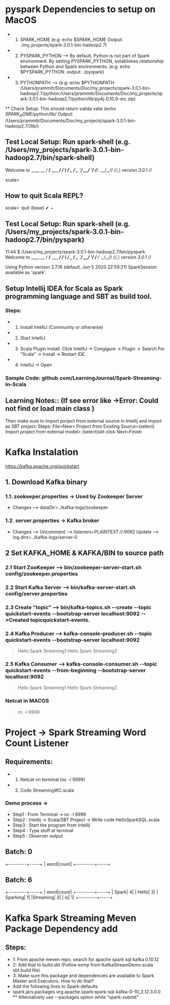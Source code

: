 # pyspark Dependencies to setup on MacOS

* 1. SPARK_HOME (e.g: echo $SPARK_HOME Output: ./my_projects/spark-3.0.1-bin-hadoop2.7)
* 2. PYSPARK_PYTHON --> By default, Python is not part of Spark environment. By setting PYSPARK_PYTHON, establishes relationship between Python and Spark environments. (e.g: echo $PYSPARK_PYTHON. output: ./pyspark)
* 3. PYTHONPATH --> (e.g: echo $PYTHONPATH
/Users/prammitr/Documents/Doc/my_projects/spark-3.0.1-bin-hadoop2.7/python:/Users/prammitr/Documents/Doc/my_projects/spark-3.0.1-bin-hadoop2.7/python/lib/py4j-0.10.9-src.zip)

** Check Setup: This should return valida valie (echo $SPARK_HOME/$python/lib/ Output: /Users/prammitr/Documents/Doc/my_projects/spark-3.0.1-bin-hadoop2.7//lib/)


## Test Local Setup: Run spark-shell (e.g. /Users/my_projects/spark-3.0.1-bin-hadoop2.7/bin/spark-shell)

Welcome to
      ____              __
     / __/__  ___ _____/ /__
    _\ \/ _ \/ _ `/ __/  '_/
   /___/ .__/\_,_/_/ /_/\_\   version 3.0.1
      /_/

scala>

## How to quit Scala REPL?

scala> :quit
(base) ✔ ~

## Test Local Setup: Run spark-shell (e.g. /Users/my_projects/spark-3.0.1-bin-hadoop2.7/bin/pyspark)

11:44 $ /Users/my_projects/spark-3.0.1-bin-hadoop2.7/bin/pyspark
Welcome to
      ____              __
     / __/__  ___ _____/ /__
    _\ \/ _ \/ _ `/ __/  '_/
   /__ / .__/\_,_/_/ /_/\_\   version 3.0.1
      /_/

Using Python version 2.7.16 (default, Jun  5 2020 22:59:21)
SparkSession available as 'spark'.

## Setup Intellij IDEA for Scala as Spark programming language and SBT as build tool.
### Steps:
* 1. Install IntelliJ (Community or otherwise)
* 2. Start IntelliJ
* 3. Scala Plugin Install: Click IntelliJ -> Congigure -> Plugin -> Search For "Scala" -> Install -> Restart IDE.
* 4. IntelliJ -> Open

### Sample Code: github.com/LearningJournal/Spark-Streaming-in-Scala

## Learning Notes:: (If see error like ->Error: Could not find or load main class )
Then make sure to import porject from external source in Intellij and import as SBT project.
Steps: File>New> Project from Existing Source>(select) Import project from external model> (select)sbt click Next>Finish


# Kafka Instalation
https://kafka.apache.org/quickstart
## 1. Download Kafka binary
### 1.1. zookeeper.properties -> Used by Zookeeper Server
* Changes --> dataDir=../kafka-logs/zookeeper
### 1.2. server.properties -> Kafka broker
* Changes --> Uncomment --> listeners=PLAINTEXT://:9092
Update --> log.dirs=../kafka-logs/server-0

## 2 Set KAFKA_HOME & KAFKA/BIN to source path
### 2.1 Start ZooKeeper --> bin/zookeeper-server-start.sh config/zookeeper.properties
### 2.2 Start Kafka Server --> bin/kafka-server-start.sh config/server.properties
### 2.3 Create "topic" --> bin/kafka-topics.sh --create --topic quickstart-events --bootstrap-server localhost:9092 -->Created topicquickstart-events.
### 2.4 Kafka Producer --> kafka-console-producer.sh --topic quickstart-events --bootstrap-server localhost:9092
>Hello Spark Streaming1
>Hello Spark Streaming2

### 2.5 Kafka Consumer --> kafka-console-consumer.sh --topic quickstart-events --from-beginning --bootstrap-server localhost:9092
>Hello Spark Streaming1
>Hello Spark Streaming2


### Netcat in MACOS
> nc -l 9999

# Project -> Spark Streaming Word Count Listener
## Requirements:
* 1. Netcat on terminal (nc -l 9999)
* 2. Code StreamingWC.scala

### Demo process ->
* Step1 : From Terminal -> nc -l 9999
* Step2 : Intellij -> Scala/SBT Project -> Write code HelloSparkSQL.scala
* Step3 : Start the program from Intellij
* Step4 : Type stuff at terminal
* Step5 : Observer output

Batch: 0
-------------------------------------------
+---------+-----+
|     word|count|
+---------+-----+

Batch: 6
-------------------------------------------
+---------+-----+
|     word|count|
+---------+-----+
|    Spark|    4|
|    Hello|    3|
| Sparking|    1|
|Streaming|    2|
|       is|    1|
+---------+-----+


# Kafka Spark Streaming Meven Package Dependency add
## Steps:
* 1: From apache meven repo, search for apache spark sql kafka 0.10.12
* 2: Add that to build.sbt (Follow exmp from KafkaStreamDemo.scala sbt.build file)
* 3: Make sure this package and dependencies are available to Spark Master and Executors. How to do that?
* Add the following lines to Spark-defaults
* spark.jars.packages org.apache.spark:spark-sql-kafka-0-10_2.12:3.0.0
** Alternatively use --packages option while "spark-submit"


